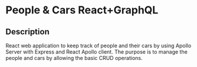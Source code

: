 # People & Cars React+GraphQL

## Description

React web application to keep track of people and their cars by using Apollo Server with Express and React Apollo client.
The purpose is to manage the people and cars by allowing the basic CRUD operations.
